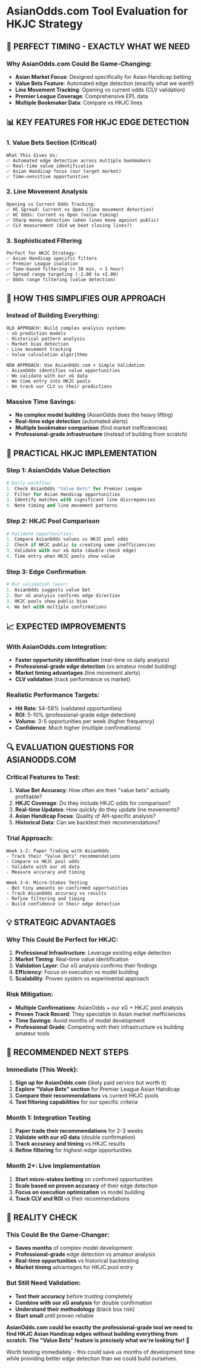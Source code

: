 # AsianOdds.com Tool Evaluation for HKJC Strategy

## 🎯 **PERFECT TIMING - EXACTLY WHAT WE NEED**

### **Why AsianOdds.com Could Be Game-Changing:**
- **Asian Market Focus**: Designed specifically for Asian Handicap betting
- **Value Bets Feature**: Automated edge detection (exactly what we want!)
- **Line Movement Tracking**: Opening vs current odds (CLV validation)
- **Premier League Coverage**: Comprehensive EPL data
- **Multiple Bookmaker Data**: Compare vs HKJC lines

## 📊 **KEY FEATURES FOR HKJC EDGE DETECTION**

### **1. Value Bets Section (Critical)**
```
What This Gives Us:
✅ Automated edge detection across multiple bookmakers
✅ Real-time value identification
✅ Asian Handicap focus (our target market)
✅ Time-sensitive opportunities
```

### **2. Line Movement Analysis**
```
Opening vs Current Odds Tracking:
✅ HC Spread: Current vs Open (line movement detection)
✅ HC Odds: Current vs Open (value timing)
✅ Sharp money detection (when lines move against public)
✅ CLV measurement (did we beat closing lines?)
```

### **3. Sophisticated Filtering**
```
Perfect for HKJC Strategy:
✅ Asian Handicap specific filters
✅ Premier League isolation
✅ Time-based filtering (< 30 min, < 1 hour)
✅ Spread range targeting (-2.00 to +2.00)
✅ Odds range filtering (value detection)
```

## 🚀 **HOW THIS SIMPLIFIES OUR APPROACH**

### **Instead of Building Everything:**
```
OLD APPROACH: Build complex analysis systems
- xG prediction models
- Historical pattern analysis  
- Market bias detection
- Line movement tracking
- Value calculation algorithms

NEW APPROACH: Use AsianOdds.com + Simple Validation
- AsianOdds identifies value opportunities
- We validate with our xG data
- We time entry into HKJC pools
- We track our CLV vs their predictions
```

### **Massive Time Savings:**
- **No complex model building** (AsianOdds does the heavy lifting)
- **Real-time edge detection** (automated alerts)
- **Multiple bookmaker comparison** (find market inefficiencies)
- **Professional-grade infrastructure** (instead of building from scratch)

## 🎲 **PRACTICAL HKJC IMPLEMENTATION**

### **Step 1: AsianOdds Value Detection**
```python
# Daily workflow:
1. Check AsianOdds "Value Bets" for Premier League
2. Filter for Asian Handicap opportunities
3. Identify matches with significant line discrepancies
4. Note timing and line movement patterns
```

### **Step 2: HKJC Pool Comparison**
```python
# Validate opportunities:
1. Compare AsianOdds values vs HKJC pool odds
2. Check if HKJC public is creating same inefficiencies
3. Validate with our xG data (double-check edge)
4. Time entry when HKJC pools show value
```

### **Step 3: Edge Confirmation**
```python
# Our validation layer:
1. AsianOdds suggests value bet
2. Our xG analysis confirms edge direction
3. HKJC pools show public bias
4. We bet with multiple confirmations
```

## 📈 **EXPECTED IMPROVEMENTS**

### **With AsianOdds.com Integration:**
- **Faster opportunity identification** (real-time vs daily analysis)
- **Professional-grade edge detection** (vs amateur model building)
- **Market timing advantages** (line movement alerts)
- **CLV validation** (track performance vs market)

### **Realistic Performance Targets:**
- **Hit Rate**: 54-58% (validated opportunities)
- **ROI**: 5-10% (professional-grade edge detection)
- **Volume**: 3-5 opportunities per week (higher frequency)
- **Confidence**: Much higher (multiple confirmations)

## 🔍 **EVALUATION QUESTIONS FOR ASIANODDS.COM**

### **Critical Features to Test:**
1. **Value Bet Accuracy**: How often are their "value bets" actually profitable?
2. **HKJC Coverage**: Do they include HKJC odds for comparison?
3. **Real-time Updates**: How quickly do they update line movements?
4. **Asian Handicap Focus**: Quality of AH-specific analysis?
5. **Historical Data**: Can we backtest their recommendations?

### **Trial Approach:**
```
Week 1-2: Paper Trading with AsianOdds
- Track their "Value Bets" recommendations
- Compare vs HKJC pool odds
- Validate with our xG data
- Measure accuracy and timing

Week 3-4: Micro-Stakes Testing
- Bet tiny amounts on confirmed opportunities
- Track AsianOdds accuracy vs results
- Refine filtering and timing
- Build confidence in their edge detection
```

## 💡 **STRATEGIC ADVANTAGES**

### **Why This Could Be Perfect for HKJC:**
1. **Professional Infrastructure**: Leverage existing edge detection
2. **Market Timing**: Real-time value identification
3. **Validation Layer**: Our xG analysis confirms their findings
4. **Efficiency**: Focus on execution vs model building
5. **Scalability**: Proven system vs experimental approach

### **Risk Mitigation:**
- **Multiple Confirmations**: AsianOdds + our xG + HKJC pool analysis
- **Proven Track Record**: They specialize in Asian market inefficiencies
- **Time Savings**: Avoid months of model development
- **Professional Grade**: Competing with their infrastructure vs building amateur tools

## 🎯 **RECOMMENDED NEXT STEPS**

### **Immediate (This Week):**
1. **Sign up for AsianOdds.com** (likely paid service but worth it)
2. **Explore "Value Bets" section** for Premier League Asian Handicap
3. **Compare their recommendations** vs current HKJC pools
4. **Test filtering capabilities** for our specific criteria

### **Month 1: Integration Testing**
1. **Paper trade their recommendations** for 2-3 weeks
2. **Validate with our xG data** (double confirmation)
3. **Track accuracy and timing** vs HKJC results
4. **Refine filtering** for highest-edge opportunities

### **Month 2+: Live Implementation**
1. **Start micro-stakes betting** on confirmed opportunities
2. **Scale based on proven accuracy** of their edge detection
3. **Focus on execution optimization** vs model building
4. **Track CLV and ROI** vs their recommendations

## 🚨 **REALITY CHECK**

### **This Could Be the Game-Changer:**
- **Saves months** of complex model development
- **Professional-grade** edge detection vs amateur analysis
- **Real-time opportunities** vs historical backtesting
- **Market timing** advantages for HKJC pool entry

### **But Still Need Validation:**
- **Test their accuracy** before trusting completely
- **Combine with our xG analysis** for double confirmation
- **Understand their methodology** (black box risk)
- **Start small** until proven reliable

**AsianOdds.com could be exactly the professional-grade tool we need to find HKJC Asian Handicap edges without building everything from scratch. The "Value Bets" feature is precisely what we're looking for!** 🎯

Worth testing immediately - this could save us months of development time while providing better edge detection than we could build ourselves. 